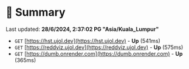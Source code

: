 # 📖 Summary
Last updated: **28/6/2024, 2:37:02 PG "Asia/Kuala_Lumpur"**

- `GET` [https://hst.ujol.dev](https://hst.ujol.dev) - **Up** (541ms)
- `GET` [https://reddviz.ujol.dev](https://reddviz.ujol.dev) - **Up** (575ms)
- `GET` [https://dumb.onrender.com](https://dumb.onrender.com) - **Up** (365ms)
